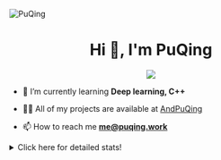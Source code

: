 ![PuQing](https://user-images.githubusercontent.com/27223114/171565019-9a56fae6-b08b-421f-99db-7e830da42371.png)

<h1 align="center">Hi 👋, I'm PuQing</h1>

<p align="center">
  <img src="https://github-widgetbox.vercel.app/api/profile?username=AndPuQing&data=followers,repositories,stars,commits"/>
</p>

- 🌱 I’m currently learning **Deep learning, C++**

- 👨‍💻 All of my projects are available at [AndPuQing](https://github.com/AndPuQing)

- 📫 How to reach me **me@puqing.work**

<details>
<summary>Click here for detailed stats!</summary>

<!--START_SECTION:waka-->
**I'm a Night 🦉** 

```text
🌞 Morning    41 commits     ██░░░░░░░░░░░░░░░░░░░░░░░   10.28% 
🌆 Daytime    143 commits    █████████░░░░░░░░░░░░░░░░   35.84% 
🌃 Evening    122 commits    ███████░░░░░░░░░░░░░░░░░░   30.58% 
🌙 Night      93 commits     █████░░░░░░░░░░░░░░░░░░░░   23.31%

```


📊 **This Week I Spent My Time On** 

```text
💬 Programming Languages: 
JavaScript               18 hrs 4 mins       ███████████████████░░░░░░   79.13% 
Python                   2 hrs 57 mins       ███░░░░░░░░░░░░░░░░░░░░░░   12.94% 
JSON                     42 mins             ░░░░░░░░░░░░░░░░░░░░░░░░░   3.12% 
Jupyter Notebook         28 mins             ░░░░░░░░░░░░░░░░░░░░░░░░░   2.06% 
CSV                      15 mins             ░░░░░░░░░░░░░░░░░░░░░░░░░   1.16%

🔥 Editors: 
VS Code                  22 hrs 50 mins      █████████████████████████   100.0%

💻 Operating System: 
Windows                  20 hrs 45 mins      ██████████████████████░░░   90.84% 
Mac                      2 hrs 5 mins        ██░░░░░░░░░░░░░░░░░░░░░░░   9.16%

```


<!--END_SECTION:waka-->
</details>

